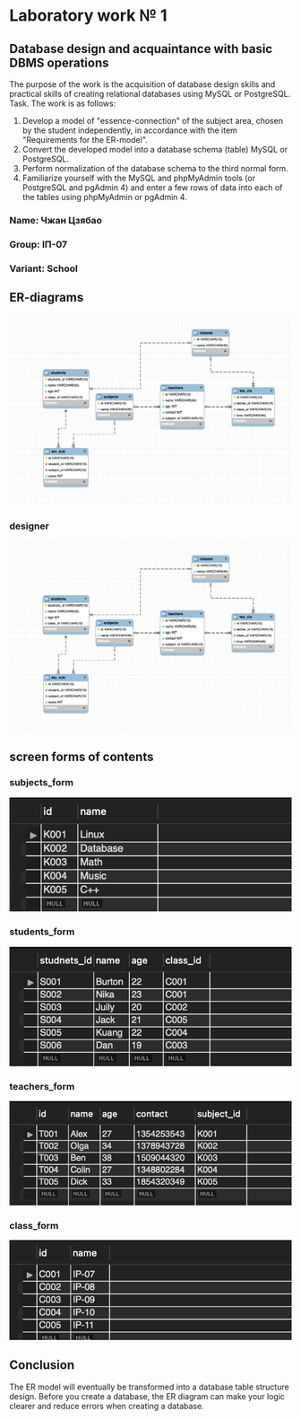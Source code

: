 # Laboratory work № 1

## Database design and acquaintance with basic DBMS operations

The purpose of the work is the acquisition of database design skills and practical skills of creating relational databases using MySQL or PostgreSQL.
Task. The work is as follows:

1. Develop a model of "essence-connection" of the subject area, chosen by
   the student independently, in accordance with the item "Requirements for
   the ER-model".
2. Convert the developed model into a database schema (table)
   MySQL or PostgreSQL.
3. Perform normalization of the database schema to the third normal form.
4. Familiarize yourself with the MySQL and phpMyAdmin tools (or
   PostgreSQL and pgAdmin 4) and enter a few rows of data into each of
   the tables using phpMyAdmin or pgAdmin 4.

### Name: Чжан Цзябао

### Group: ІП-07

### Variant: School

## ER-diagrams

![ERD](Lab1/img/designer.png)

### designer

![designer](/Lab1/img/designer.png)

## screen forms of contents

### subjects_form

![subjects_form](/Lab1/img/subjects_table.png)

### students_form

![students_form](/Lab1/img/students_table.png)

### teachers_form

![teachers_form](/Lab1/img/teachers_table.png)

### class_form

![class_form](/Lab1/img/class_table.png)

## Conclusion

The ER model will eventually be transformed into a database table structure design. Before you create a database, the ER diagram can make your logic clearer and reduce errors when creating a database.
